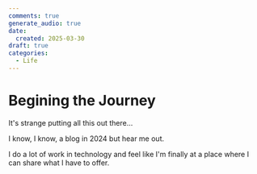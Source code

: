 ```yaml
---
comments: true
generate_audio: true
date:
  created: 2025-03-30
draft: true
categories:
  - Life
---
```


# Begining the Journey

It's strange putting all this out there...
<!-- more -->

I know, I know, a blog in 2024 but hear me out.

I do a lot of work in technology and feel like I'm finally at a place where I can share what I have to offer.